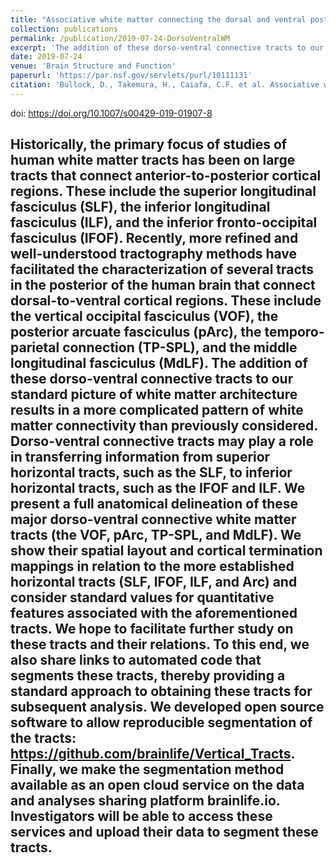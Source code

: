 ```yaml
---
title: "Associative white matter connecting the dorsal and ventral posterior human cortex"
collection: publications
permalink: /publication/2019-07-24-DorsoVentralWM
excerpt: 'The addition of these dorso-ventral connective tracts to our standard picture of white matter architecture results in a more complicated pattern of white matter connectivity than previously considered. <br/><br/><img src="/images/bullock2021_WordCloud.svg">'
date: 2019-07-24
venue: 'Brain Structure and Function'
paperurl: 'https://par.nsf.gov/servlets/purl/10111131'
citation: 'Bullock, D., Takemura, H., Caiafa, C.F. et al. Associative white matter connecting the dorsal and ventral posterior human cortex. <i>Brain Struct Funct</i> 224, 2631–2660 (2019). https://doi.org/10.1007/s00429-019-01907-8'
---
```

doi: https://doi.org/10.1007/s00429-019-01907-8

Historically, the primary focus of studies of human white matter tracts has been on large tracts that connect anterior-to-posterior cortical regions. These include the superior longitudinal fasciculus (SLF), the inferior longitudinal fasciculus (ILF), and the inferior fronto-occipital fasciculus (IFOF). Recently, more refined and well-understood tractography methods have facilitated the characterization of several tracts in the posterior of the human brain that connect dorsal-to-ventral cortical regions. These include the vertical occipital fasciculus (VOF), the posterior arcuate fasciculus (pArc), the temporo-parietal connection (TP-SPL), and the middle longitudinal fasciculus (MdLF). The addition of these dorso-ventral connective tracts to our standard picture of white matter architecture results in a more complicated pattern of white matter connectivity than previously considered. Dorso-ventral connective tracts may play a role in transferring information from superior horizontal tracts, such as the SLF, to inferior horizontal tracts, such as the IFOF and ILF. We present a full anatomical delineation of these major dorso-ventral connective white matter tracts (the VOF, pArc, TP-SPL, and MdLF). We show their spatial layout and cortical termination mappings in relation to the more established horizontal tracts (SLF, IFOF, ILF, and Arc) and consider standard values for quantitative features associated with the aforementioned tracts. We hope to facilitate further study on these tracts and their relations. To this end, we also share links to automated code that segments these tracts, thereby providing a standard approach to obtaining these tracts for subsequent analysis. We developed open source software to allow reproducible segmentation of the tracts: https://github.com/brainlife/Vertical_Tracts. Finally, we make the segmentation method available as an open cloud service on the data and analyses sharing platform brainlife.io. Investigators will be able to access these services and upload their data to segment these tracts.
---


